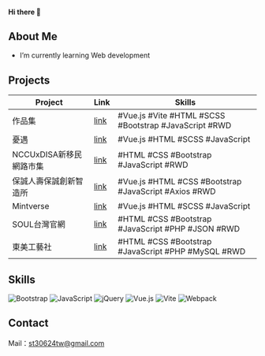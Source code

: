 #### Hi there 👋

## About Me

- I’m currently learning Web development

## Projects

|Project |Link |Skills |
|-----|--------|-------- |
|作品集|[link](https://chingya1214.github.io/portfolio/)| #Vue.js #Vite #HTML #SCSS #Bootstrap #JavaScript #RWD |
|憂遇|[link](https://whenwemeet2022.netlify.app/)| #Vue.js #HTML #SCSS #JavaScript |
|NCCUxDISA新移民網路市集|[link](https://nccuiixdisa.netlify.app/index.html)| #HTML #CSS #Bootstrap #JavaScript #RWD |
|保誠人壽保誠創新智造所|[link](https://chingya1214.github.io/pcalife/)| #Vue.js #HTML #CSS #Bootstrap #JavaScript #Axios #RWD |
|Mintverse|[link](https://mintverse.world/erc721/)| #Vue.js #HTML #SCSS #JavaScript |
|SOUL台灣官網|[link](http://www.i2tec.com/soul/soul/)|#HTML #CSS #Bootstrap #JavaScript #PHP #JSON #RWD |
|東美工藝社|[link](https://tonmei.tw/)|#HTML #CSS #Bootstrap #JavaScript #PHP #MySQL #RWD |

## Skills
![Bootstrap](https://img.shields.io/badge/bootstrap-%238511FA.svg?style=for-the-badge&logo=bootstrap&logoColor=white)
![JavaScript](https://img.shields.io/badge/javascript-%23323330.svg?style=for-the-badge&logo=javascript&logoColor=%23F7DF1E)
![jQuery](https://img.shields.io/badge/jquery-%230769AD.svg?style=for-the-badge&logo=jquery&logoColor=white)
![Vue.js](https://img.shields.io/badge/vuejs-%2335495e.svg?style=for-the-badge&logo=vuedotjs&logoColor=%234FC08D)
![Vite](https://img.shields.io/badge/vite-%23646CFF.svg?style=for-the-badge&logo=vite&logoColor=white)
![Webpack](https://img.shields.io/badge/webpack-%238DD6F9.svg?style=for-the-badge&logo=webpack&logoColor=black)

## Contact
Mail：st30624tw@gmail.com
